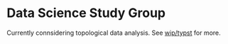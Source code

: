 # Data Science Study Group

Currently connsidering topological data analysis. See [wip/typst](./wip/typst) for more.


